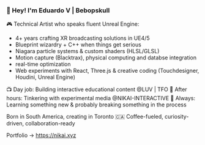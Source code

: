 ### 👋 Hey! I'm Eduardo V | Bebopskull

🎮 Technical Artist who speaks fluent Unreal Engine:
- 4+ years crafting XR broadcasting solutions in UE4/5
- Blueprint wizardry + C++ when things get serious
- Niagara particle systems & custom shaders (HLSL/GLSL)
- Motion capture (Blacktrax), physical computing and databse integration
- real-time optimization
- Web experiments with React, Three.js & creative coding (Touchdesigner, Houdini, Unreal Engine)

📺 Day job: Building interactive educational content @LUV | TFO
🎨 After hours: Tinkering with experimental media @NIKAI-INTERACTIVE
🧪 Always: Learning something new & probably breaking something in the process

Born in South America, creating in Toronto 🇨🇦
Coffee-fueled, curiosity-driven, collaboration-ready

Portfolio → https://nikai.xyz
